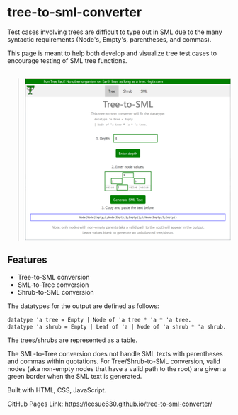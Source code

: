 # tree-to-sml-converter
Test cases involving trees are difficult to type out in SML due to the many syntactic requirements (Node's, Empty's, parentheses, and commas).

This page is meant to help both develop and visualize tree test cases to encourage testing of SML tree functions.
<br />
<br />
><img src="treesite.png" width="600">

## Features
- Tree-to-SML conversion
- SML-to-Tree conversion
- Shrub-to-SML conversion

The datatypes for the output are defined as follows:
```
datatype 'a tree = Empty | Node of 'a tree * 'a * 'a tree.
datatype 'a shrub = Empty | Leaf of 'a | Node of 'a shrub * 'a shrub.
```
The trees/shrubs are represented as a table.

The SML-to-Tree conversion does not handle SML texts with parentheses and commas within quotations.
For Tree/Shrub-to-SML conversion, valid nodes (aka non-empty nodes that have a valid path to the root) are given a green border when the SML text is generated.

Built with HTML, CSS, JavaScript.

GitHub Pages Link: https://leesue630.github.io/tree-to-sml-converter/
